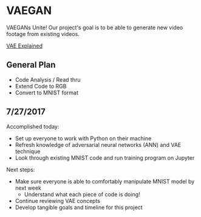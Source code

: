 # VAEGAN
VAEGANs Unite!
Our project's goal is to be able to generate new video footage from existing videos.

[VAE Explained](http://kvfrans.com/variational-autoencoders-explained/)


## General Plan
+ Code Analysis / Read thru
+ Extend Code to RGB
+ Convert to MNIST format

## 7/27/2017
Accomplished today:
+ Set up everyone to work with Python on their machine
+ Refresh knowledge of adversarial neural networks (ANN) and VAE technique
+ Look through existing MNIST code and run training program on Jupyter

Next steps:
+ Make sure everyone is able to comfortably manipulate MNIST model by next week
    + Understand what each piece of code is doing!
+ Continue reviewing VAE concepts
+ Develop tangible goals and timeline for this project

